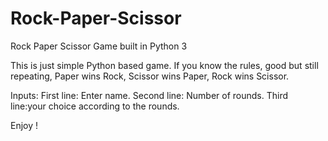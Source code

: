 # Rock-Paper-Scissor
Rock Paper Scissor Game built in Python 3

This is just simple Python based game. 
If you know the rules, good but still repeating, 
  Paper wins Rock,
  Scissor wins Paper,
  Rock wins Scissor.

Inputs:
First line: Enter name.
Second line: Number of rounds.
Third line:your choice according to the rounds.

Enjoy !
